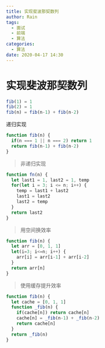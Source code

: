 ```yaml
---
title: 实现斐波那契数列
author: Rain
tags:
  - 面试
  - 前端
  - 算法
categories:
  - 算法
date: 2020-04-17 14:30
---
```


<Boxx/>

# 实现斐波那契数列

```js
fib(1) = 1
fib(2) = 1
fib(n) = fib(n-1) + fib(n-2)
```

递归实现

```javascript
function fib(n) {
  if(n === 1 || n === 2) return 1
  return fib(n-1) + fib(n-2)
}
```

> 非递归实现

```js
function fn(n) {
  let last1 = 1, last2 = 1, temp
  for(let i = 3; i <= n; i++) {
    temp = last1 + last2
    last1 = last2
    last2 = temp
  }
  return last2
}
```

> 用空间换效率

```javascript
function fib(n) {
  let arr = [0, 1, 1]
  let(i=3; i<=n; i++) {
    arr[i] = arr[i-1] + arr[i-2]
  }
  return arr[n]
}
```

> 使用缓存提升效率

```javascript
function fib(n) {
  let cache = [0, 1, 1]
  function _fib(n) {
    if(cache[n]) return cache[n]
    cache[n] = _fib(n-1) + _fib(n-2)
    return cache[n]
  }
  return _fib(n)
}
```

<Vssue :title="$title" />